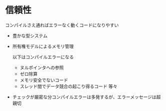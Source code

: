 # 信頼性

コンパイルさえ通ればエラーなく動くコードになりやすい
- 豊かな型システム

- 所有権モデルによるメモリ管理

    以下はコンパイルエラーになる
    - ヌルポインタへの参照
    - ゼロ除算
    - メモリ安全でないコード
    - スレッド間でデータ競合の起こり得るコード
      等々

- チェックが厳密な分コンパイルエラーは多発するが、エラーメッセージは超親切